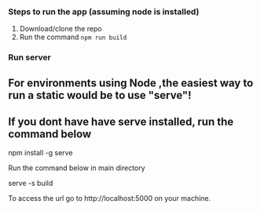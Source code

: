 

### Steps to run the app (assuming node is installed)

1. Download/clone the repo
2. Run the command `npm run build`

### Run server

## For environments using Node ,the easiest way to run a static would be to use "serve"!

## If you dont have have serve installed, run the command below
npm install -g serve

Run the command below in main directory

serve -s build

To access the url go to http://localhost:5000 on your machine.